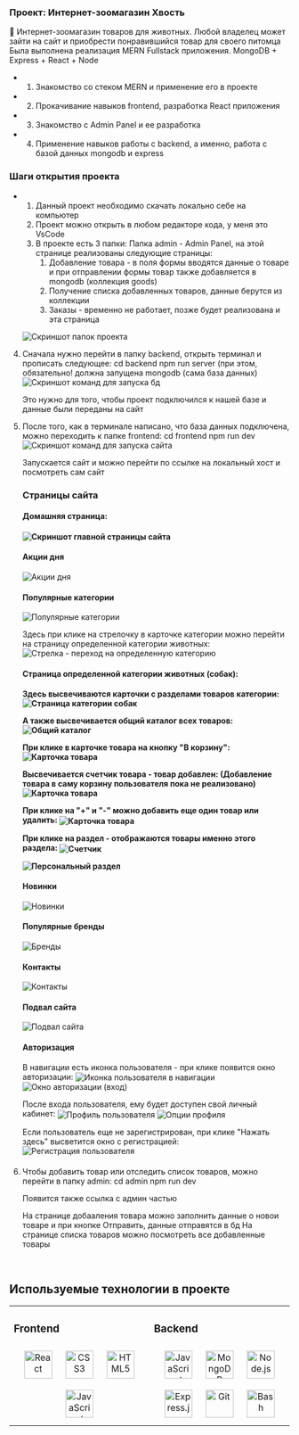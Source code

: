 

### Проект: Интернет-зоомагазин Хвость  
🐶 Интернет-зоомагазин товаров для животных. Любой владелец может зайти на сайт и приобрести понравившийся товар для своего питомца  
Была выполнена реализация MERN Fullstack приложения. MongoDB + Express + React + Node
  
- 1. Знакомство со стеком MERN и применение его в проекте
  

- 2. Прокачивание навыков frontend, разработка React приложения


-  3. Знакомство с Admin Panel и ее разработка

 
- 4. Применение навыков работы с backend, а именно, работа с базой данных mongodb и express

 

### Шаги открытия проекта  
- 1. Данный проект необходимо скачать локально себе на компьютер
  2. Проект можно открыть в любом редакторе кода, у меня это VsCode
  3. В проекте есть 3 папки:
     Папка admin - Admin Panel, на этой странице реализованы следующие страницы:
     1. Добавление товара - в поля формы вводятся данные о товаре и при отправлении формы товар также добавляется в mongodb (коллекция goods)
     2. Получение списка добавленных товаров, данные берутся из коллекции 
     3. Заказы - временно не работает, позже будет реализована и эта страница

    <image 
    src="/frontend/src/assets/screenshots/screenshot1.png" 
    alt="Скриншот папок проекта"
    align="center">


    


 4. Сначала нужно перейти в папку backend, открыть терминал и прописать следующее:
    cd backend
    npm run server (при этом, обязательно! должна запущена mongodb (сама база данных)
    <image 
    src="/frontend/src/assets/screenshots/screenshot2.png" 
    alt="Скриншот команд для запуска бд"
    align="center">

    Это нужно для того, чтобы проект подключился к нашей базе и данные были переданы на сайт

  6. После того, как  в терминале написано, что база данных подключена, можно переходить к папке frontend:
     cd frontend
     npm run dev
     <image 
    src="/frontend/src/assets/screenshots/screenshot3.png" 
    alt="Скриншот команд для запуска сайта"
    align="center">

     Запускается сайт и можно перейти по ссылке на локальный хост и посмотреть сам сайт

     <h3>Страницы сайта</h3>
     
      <h4>Домашняя страница:<h4>
       <image 
      src="/frontend/src/assets/screenshots/screenshot4.png" 
      alt="Скриншот главной страницы сайта"
      align="center">

      <h4>Акции дня</h4>
       <image 
      src="/frontend/src/assets/screenshots/promotions.png" 
      alt="Акции дня"
      align="center">

      <h4>Популярные категории</h4>
       <image 
      src="/frontend/src/assets/screenshots/categories.png" 
      alt="Популярные категории"
      align="center">

      Здесь при клике на стрелочку в карточке категории можно перейти на страницу определенной категории животных:
         <image 
        src="/frontend/src/assets/screenshots/arrow_categories.png" 
        alt="Стрелка - переход на определенную категорию"
        align="center">

      <h4>Страница определенной категории животных (собак):<h4>
       Здесь высвечиваются карточки с разделами товаров категории:
         <image 
        src="/frontend/src/assets/screenshots/dogs_categories.png" 
        alt="Страница категории собак"
        align="center">
  
      А также высвечивается общий каталог всех товаров:
       <image 
        src="/frontend/src/assets/screenshots/all_catalog.png" 
        alt="Общий каталог"
        align="center">

      При клике в карточке товара на кнопку "В корзину":
       <image 
        src="/frontend/src/assets/screenshots/card.png" 
        alt="Карточка товара"
        align="center">

      Высвечивается счетчик товара - товар добавлен:
       (Добавление товара в саму корзину пользователя пока не реализовано)
       <image 
        src="/frontend/src/assets/screenshots/click_cart.png" 
        alt="Карточка товара"
        align="center">

      При клике на  "+" и "-" можно добавить еще один товар или удалить:
       <image 
        src="/frontend/src/assets/screenshots/click_cart.png" 
        alt="Карточка товара"
        align="center">

      При клике на раздел - отображаются товары именно этого раздела:
       <image 
        src="/frontend/src/assets/screenshots/good_counter.png" 
        alt="Счетчик"
        align="center">

        <image 
        src="/frontend/src/assets/screenshots/personal_ctg.png" 
        alt="Персональный раздел"
        align="center">


      <h4>Новинки</h4>
      <image 
        src="/frontend/src/assets/screenshots/news.png" 
        alt="Новинки"
        align="center">

      <h4>Популярные бренды</h4>
      <image 
        src="/frontend/src/assets/screenshots/brands.png" 
        alt="Бренды"
        align="center">

      <h4>Контакты</h4>
      <image 
        src="/frontend/src/assets/screenshots/contacts.png" 
        alt="Контакты"
        align="center">

      <h4>Подвал сайта</h4>
      <image 
        src="/frontend/src/assets/screenshots/footer.png" 
        alt="Подвал сайта"
        align="center">
      
      <h4>Авторизация</h4>
      В навигации есть иконка пользователя - при клике появится окно авторизации:
       <image 
        src="/frontend/src/assets/screenshots/screenshot5.png" 
        alt="Иконка пользователя в навигации"
        align="center">
        <image 
        src="/frontend/src/assets/screenshots/screenshot6.png" 
        alt="Окно авторизации (вход)"
        align="center">

      После входа пользователя, ему будет доступен свой личный кабинет:
       <image 
        src="/frontend/src/assets/screenshots/screenshot7.png" 
        alt="Профиль пользователя"
        align="center">
       <image 
      src="/frontend/src/assets/screenshots/screenshot8.png" 
      alt="Опции профиля"
      align="center">

      Если пользователь еще не зарегистрирован, при клике "Нажать здесь" высветится окно с регистрацией:
       <image 
        src="/frontend/src/assets/screenshots/screenshot9.png" 
        alt="Регистрация пользователя"
        align="center">


      <h4></h4>

      

   8. Чтобы добавить товар или отследить список товаров, можно перейти в папку admin:
      cd admin
      npm run dev

      Появится также ссылка с админ частью

      На странице добааления товара можно заполнить данные о новои товаре и при кнопке Отправить, данные отправятся в бд
      На странице списка товаров можно посмотреть все добавленные товары
  

<br/>  


## Используемые технологии в проекте  
<table><tr><td valign="top" width="33%">



### Frontend  
<div align="center">  
<a href="https://reactjs.org/" target="_blank"><img style="margin: 10px" src="https://profilinator.rishav.dev/skills-assets/react-original-wordmark.svg" alt="React" height="50" /></a>  
<a href="https://www.w3schools.com/css/" target="_blank"><img style="margin: 10px" src="https://profilinator.rishav.dev/skills-assets/css3-original-wordmark.svg" alt="CSS3" height="50" /></a>  
<a href="https://en.wikipedia.org/wiki/HTML5" target="_blank"><img style="margin: 10px" src="https://profilinator.rishav.dev/skills-assets/html5-original-wordmark.svg" alt="HTML5" height="50" /></a>  
<a href="https://www.javascript.com/" target="_blank"><img style="margin: 10px" src="https://profilinator.rishav.dev/skills-assets/javascript-original.svg" alt="JavaScript" height="50" /></a>  
</div>

</td><td valign="top" width="33%">



### Backend  
<div align="center">  
<a href="https://www.javascript.com/" target="_blank"><img style="margin: 10px" src="https://profilinator.rishav.dev/skills-assets/javascript-original.svg" alt="JavaScript" height="50" /></a>  
<a href="https://www.mongodb.com/" target="_blank"><img style="margin: 10px" src="https://profilinator.rishav.dev/skills-assets/mongodb-original-wordmark.svg" alt="MongoDB" height="50" /></a>  
<a href="https://nodejs.org/" target="_blank"><img style="margin: 10px" src="https://profilinator.rishav.dev/skills-assets/nodejs-original-wordmark.svg" alt="Node.js" height="50" /></a>  
<a href="https://expressjs.com/" target="_blank"><img style="margin: 10px" src="https://profilinator.rishav.dev/skills-assets/express-original-wordmark.svg" alt="Express.js" height="50" /></a>  
<a href="https://github.com/" target="_blank"><img style="margin: 10px" src="https://profilinator.rishav.dev/skills-assets/git-scm-icon.svg" alt="Git" height="50" /></a>  
<a href="https://www.gnu.org/software/bash/" target="_blank"><img style="margin: 10px" src="https://profilinator.rishav.dev/skills-assets/gnu_bash-icon.svg" alt="Bash" height="50" /></a>  
</div>
